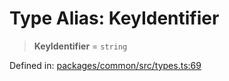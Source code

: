 # Type Alias: KeyIdentifier

> **KeyIdentifier** = `string`

Defined in: [packages/common/src/types.ts:69](https://github.com/dcdpr/did-btcr2-js/blob/c82bc5c69016e1146a0c52c6e6b21621f5abd6d4/packages/common/src/types.ts#L69)
